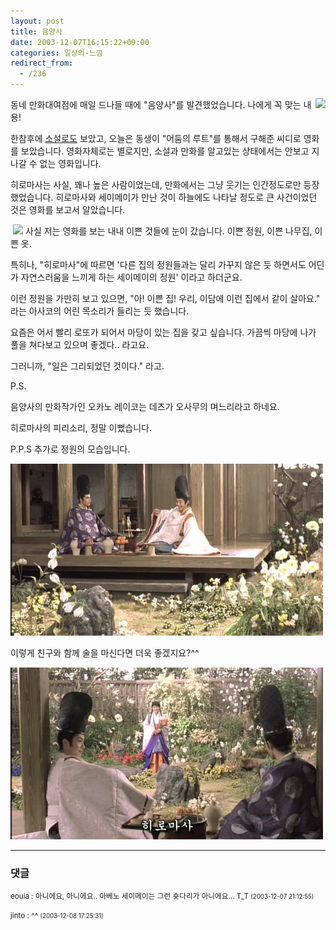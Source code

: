 ```yaml
---
layout: post
title: 음양사
date: 2003-12-07T16:15:22+09:00
categories: 일상의-느낌
redirect_from:
  - /236
---
```


<img src="http://jinto.pe.kr/logs/archives/20031207-141135.jpg" align=right>동네 만화대여점에 매일 드나들 때에 "음양사"를 발견했었습니다. 나에게 꼭 맞는 내용!

한참후에 <a href="/271" target=aa>소설로도</a> 보았고, 오늘은 동생이 "어둠의 루트"를 통해서 구해준 씨디로 영화를 보았습니다. 영화자체로는 별로지만, 소설과 만화를 알고있는 상태에서는 안보고 지나갈 수 없는 영화입니다.

히로마사는 사실, 꽤나 높은 사람이었는데, 만화에서는 그냥 웃기는 인간정도로만 등장했었습니다. 히로마사와 세이메이가 만난 것이 하늘에도 나타날 정도로 큰 사건이었던 것은 영화를 보고서 알았습니다.

<img src="http://jinto.pe.kr/logs/archives/20031207-141757.jpg" align=left hspace=4>사실 저는 영화를 보는 내내 이쁜 것들에 눈이 갔습니다. 이쁜 정원, 이쁜 나무집, 이쁜 옷.

특히나, "히로마사"에 따르면 '다른 집의 정원들과는 달리 가꾸지 않은 듯 하면서도 어딘가 자연스러움을 느끼게 하는 세이메이의 정원' 이라고 하더군요.

이런 정원을 가만히 보고 있으면, "아! 이쁜 집! 우리, 이담에 이런 집에서 같이 살아요." 라는 아사코의 어린 목소리가 들리는 듯 했습니다.

요즘은 어서 빨리 로또가 되어서 마당이 있는 집을 갖고 싶습니다. 가끔씩 마당에 나가 풀을 쳐다보고 있으며 좋겠다.. 라고요.

그러니까, "일은 그리되었던 것이다." 라고.

P.S.

음양사의 만화작가인 오카노 레이코는 데츠가 오사무의 며느리라고 하네요.

히로마사의 피리소리, 정말 이뻤습니다.

P.P.S 추가로 정원의 모습입니다.

![ ](/assets/media/logs_archives_seimei001.jpg)

이렇게 친구와 함께 술을 마신다면 더욱 좋겠지요?^^

![ ](/assets/media/logs_archives_seimei002.jpg)

* * *

### 댓글



<!--- cmt:505 --->
<!--- mail: --->
<!--- parent:0 --->

<small>eouia : 아니에요, 아니에요.. 아베노 세이메이는 그런 숏다리가 아니에요... T_T <small>(2003-12-07 21:12:55)</small></small>


<!--- cmt:506 --->
<!--- mail: --->
<!--- parent:0 --->

<small>jinto : ^^ <small>(2003-12-08 17:25:31)</small></small>

